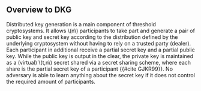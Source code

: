 ## Overview to DKG
Distributed key generation is a main component of threshold cryptosystems. It allows \\(n\\) participants to take part and generate a pair of public key and secret key according to the distribution defined by the underlying cryptosystem without having to rely on a trusted party (dealer). Each participant in additional receive a partial secret key and a partial public key. While the public key is output in the clear, the private key is maintained as a (virtual) \\(t,n\\) secret shared via a secret sharing scheme, where each share is the partial secret key of a participant {{#cite GJKR99}}. No adversary is able to learn anything about the secret key if it does not control the required amount of participants.